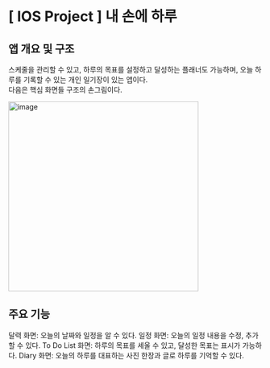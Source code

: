 # [ IOS Project ] 내 손에 하루

## 앱 개요 및 구조  
스케줄을 관리할 수 있고, 하루의 목표를 설정하고 달성하는 플래너도 가능하며, 오늘 하루를 기록할 수 있는 개인 일기장이 있는 앱이다.  
다음은 핵심 화면들 구조의 손그림이다.  

<img width="377" alt="image" src="https://user-images.githubusercontent.com/55376366/161412687-045f2889-8323-44bd-aa32-8b82873df1e9.png">


## 주요 기능
달력 화면: 오늘의 날짜와 일정을 알 수 있다.
일정 화면: 오늘의 일정 내용을 수정, 추가 할 수 있다.
To Do List 화면: 하루의 목표를 세울 수 있고, 달성한 목표는 표시가 가능하다.
Diary 화면: 오늘의 하루를 대표하는 사진 한장과 글로 하루를 기억할 수 있다.
